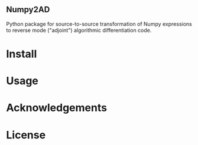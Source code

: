 ## Numpy2AD

Python package for source-to-source transformation of Numpy expressions to reverse mode ("adjoint") algorithmic differentiation code.

# Install

# Usage

# Acknowledgements

# License
